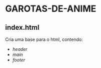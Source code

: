 # GAROTAS-DE-ANIME #

## **index.html** ##

Cria uma base para o html, contendo:
* *header* 
* *main*
* *footer*
